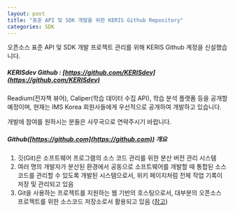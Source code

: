 ```yaml
---
layout: post
title: "표준 API 및 SDK 개발을 위한 KERIS Github Repository"
categories: SDK
---
```


오픈소스 표준 API 및 SDK 개발 프로젝트 관리를 위해 KERIS Github 계정을 신설했습니다.

##### KERISdev Github : [https://github.com/KERISdev](https://github.com/KERISdev)

Readium(전자책 뷰어), Caliper(학습 데이터 수집 API), 학습 분석 플랫폼 등을 공개할 예정이며, 현재는 IMS Korea 회원사들에게 우선적으로 공개하여 개발하고 있습니다.

개발에 참여를 원하시는 분들은 사무국으로 연락주시기 바랍니다.

##### Github([https://github.com](https://github.com)) 개요

1. 깃(Git)은 소프트웨어 프로그램의 소스 코드 관리를 위한 분산 버전 관리 시스템
2. 여러 명의 개발자가 분산된 환경에서 공동으로 소프트웨어를 개발할 때 통합된 소스코드를 관리할 수 있도록 개발된 시스템으로서, 위키 페이지처럼 전체 작업 기록이 저장 및 관리되고 있음
3. Git을 사용하는 프로젝트를 지원하는 웹 기반의 호스팅으로서, 대부분의 오픈소스 프로젝트를 위한 소스코드 저장소로서 활용되고 있음 ([참고](https://www.github.com))